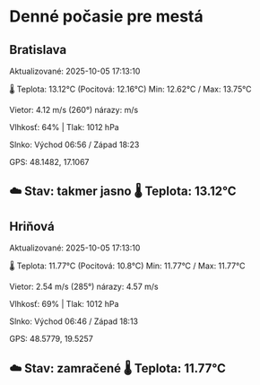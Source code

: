 ﻿# Denné počasie pre mestá

## Bratislava
Aktualizované: 2025-10-05 17:13:10

🌡️ Teplota: 13.12°C 
(Pocitová: 12.16°C)
Min: 12.62°C / Max: 13.75°C

Vietor: 4.12 m/s    (260°) 
nárazy:  m/s

Vlhkosť: 64% | Tlak: 1012 hPa

Slnko: Východ 06:56 / Západ 18:23

GPS: 48.1482, 17.1067

☁️ Stav: takmer jasno        🌡️ Teplota: 13.12°C
---

## Hriňová
Aktualizované: 2025-10-05 17:13:10

🌡️ Teplota: 11.77°C 
(Pocitová: 10.8°C)
Min: 11.77°C / Max: 11.77°C

Vietor: 2.54 m/s (285°)
nárazy: 4.57 m/s

Vlhkosť: 69% | Tlak: 1012 hPa

Slnko: Východ 06:46 / Západ 18:13

GPS: 48.5779, 19.5257

☁️ Stav: zamračené        🌡️ Teplota: 11.77°C
---
